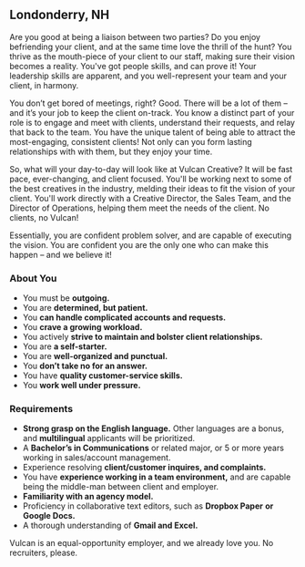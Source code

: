 ## Londonderry, NH

Are you good at being a liaison between two parties? Do you enjoy
befriending your client, and at the same time love the thrill of the hunt?
You thrive as the mouth-piece of your client to our staff, making sure
their vision becomes a reality. You've got people skills, and can prove
it! Your leadership skills are apparent, and you well-represent your team
and your client, in harmony. 

You don’t get bored of meetings, right? Good. There will be a lot of
them – and it’s your job to keep the client on-track. You know a distinct
part of your role is to engage and meet with clients, understand their
requests, and relay that back to the team. You have the unique talent of
being able to attract the most-engaging, consistent clients! Not only can
you form lasting relationships with with them, but they enjoy your time.

So, what will your day-to-day will look like at Vulcan Creative? It will
be fast pace, ever-changing, and client focused. You'll be working next
to some of the best creatives in the industry, melding their ideas to fit
the vision of your client. You'll work directly with a Creative Director,
the Sales Team, and the Director of Operations, helping them meet the
needs of the client. No clients, no Vulcan!

Essentially, you are confident problem solver, and are capable of
executing the vision. You are confident you are the only one who can make
this happen – and we believe it!

### About You

* You must be **outgoing.**
* You are **determined, but patient.**
* You **can handle complicated accounts and requests.**
* You **crave a growing workload.**
* You actively **strive to maintain and bolster client relationships.**
* You are **a self-starter.**
* You are **well-organized and punctual.**
* You **don’t take no for an answer.**
* You have **quality customer-service skills.**
* You **work well under pressure.**

### Requirements


* **Strong grasp on the English language.** Other languages are
  a bonus, and **multilingual** applicants will be prioritized.
* A **Bachelor’s in Communications** or related major, or 5 or more years
  working in sales/account management.
* Experience resolving **client/customer inquires, and complaints.**
* You have **experience working in a team environment,** and are capable
  being the middle-man between client and employer. 
* **Familiarity with an agency model.**
* Proficiency in collaborative text editors, such as **Dropbox Paper**
  **or Google Docs.**
* A thorough understanding of **Gmail and Excel.**


Vulcan is an equal-opportunity employer, and we already love you.
No recruiters, please.
